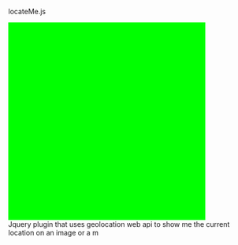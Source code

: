 locateMe.js

<!DOCTYPE html>
<html>
<head>
	<title>LocateMe</title>
	<meta http-equiv="Content-Type" content="text/html; charset=UTF-8" />
	<meta name="viewport" content="initial-scale=1.0, user-scalable=no">
    	<script type="text/javascript" src="http://code.jquery.com/jquery-1.10.1.min.js"></script>
	<script src="https://maps.googleapis.com/maps/api/js?v=3.exp&sensor=false"></script>
	<script src="js/LocateMe.js"></script>
	<script type="text/javascript">		
		$(document).ready(function () {
			$('#location').locateMe({type:'image'});
			//$('#location').locateMe({type:'map'});
		});
	</script>
	<style>
        	#location {
             		width: 400px;
             		height: 400px;
			background-color:#00ff00;
        	}
    	</style> 

</head>
<body>	
	<div id="location"></div>	
</body>
</html>
Jquery plugin that uses geolocation web api to show me the current location on an image or a m
